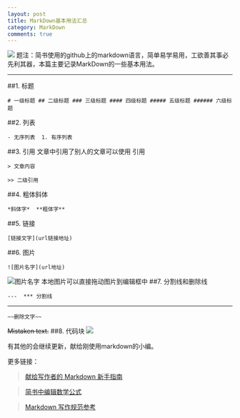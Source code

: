```yaml
---
layout: post
title: MarkDown基本用法汇总
category: MarkDown
comments: true
---
```



![](http://upload-images.jianshu.io/upload_images/2926311-3fa0735c959c7173.png?imageMogr2/auto-orient/strip%7CimageView2/2/w/1240)
题注：简书使用的github上的markdown语言，简单易学易用，工欲善其事必先利其器，本篇主要记录MarkDown的一些基本用法。

---
##1. 标题
  ```
  # 一级标题 ## 二级标题 ### 三级标题 #### 四级标题 ##### 五级标题 ###### 六级标题
  ```
##2. 列表
```
- 无序列表  1. 有序列表
```
##3. 引用
 文章中引用了别人的文章可以使用
 引用 
```
> 文章内容
```

```
>> 二级引用
```
##4. 粗体斜体
```
*斜体字*  **粗体字**
```
##5. 链接
```
[链接文字](url链接地址)
```
##6. 图片
```
![图片名字](url地址)
```
![图片名字](http://img3.douban.com/mpic/s1108264.jpg)
本地图片可以直接拖动图片到编辑框中
##7. 分割线和删除线
```
---  *** 分割线  
```
---
```
~~删除文字~~
```
~~Mistaken text.~~
##8. 代码块
![](http://upload-images.jianshu.io/upload_images/2926311-a8d03a6c44babb1c.png?imageMogr2/auto-orient/strip%7CimageView2/2/w/1240)

有其他的会继续更新，献给刚使用markdown的小编。

更多链接：
>[献给写作者的 Markdown 新手指南](http://jianshu.io/p/q81RER)

>[简书中编辑数学公式](http://jianshu.io/p/e8a14ec1c614)

>[Markdown 写作规范参考](http://jianshu.io/p/3bd994e702a7)
